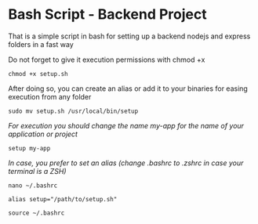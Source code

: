 # Bash Script - Backend Project

That is a simple script in bash for setting up a backend nodejs and express folders in a fast way

Do not forget to give it execution permissions with chmod +x

~~~
chmod +x setup.sh
~~~

After doing so, you can create an alias or add it to your binaries for easing execution from any folder

~~~
sudo mv setup.sh /usr/local/bin/setup
~~~


*For execution you should change the name my-app for the name of your application or project*

~~~
setup my-app
~~~

*In case, you prefer to set an alias (change .bashrc to .zshrc in case your terminal is a ZSH)*

~~~
nano ~/.bashrc
~~~

~~~
alias setup="/path/to/setup.sh"
~~~

~~~
source ~/.bashrc
~~~